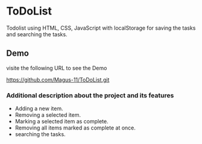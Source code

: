 
# ToDoList

Todolist using HTML, CSS, JavaScript with localStorage for saving the tasks and searching the tasks.
## Demo

visite the following URL to see the Demo

https://github.com/Magus-11/ToDoList.git
### Additional description about the project and its features
* Adding a new item.
* Removing a selected item.
* Marking a selected item as complete.
* Removing all items marked as complete at once.
* searching the tasks.
